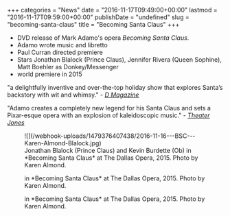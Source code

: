 +++
categories = "News"
date = "2016-11-17T09:49:00+00:00"
lastmod = "2016-11-17T09:59:00+00:00"
publishDate = "undefined"
slug = "becoming-santa-claus"
title = "Becoming Santa Claus"
+++

- DVD release of Mark Adamo's opera *Becoming Santa Claus*. 
- Adamo wrote music and libretto
- Paul Curran directed premiere
- Stars Jonathan Blalock (Prince Claus), Jennifer Rivera (Queen Sophine), Matt Boehler as Donkey/Messenger
- world premiere in 2015


"a delightfully inventive and over-the-top holiday show that explores Santa’s backstory with wit and whimsy." - [*D Magazine*](http://www.dmagazine.com/arts-entertainment/2015/12/the-dallas-opera-delivers-a-wild-christmas-gift-with-becoming-santa-claus/)

"Adamo creates a completely new legend for his Santa Claus and sets a Pixar-esque opera with an explosion of kaleidoscopic music." - [*Theater Jones*](http://www.theaterjones.com/ntx/reviews/20151207085805/2015-12-07/Dallas-Opera/Becoming-Santa-Claus)

<figure data-type="image">
![](/webhook-uploads/1479376407438/2016-11-16---BSC---Karen-Almond-Blalock.jpg)
<figcaption>Jonathan Blalock (Prince Claus) and Kevin Burdette (Ob) in *Becoming Santa Claus* at The Dallas Opera, 2015. Photo by Karen Almond.</figcaption>
</figure>


<figure data-type="image">

<figcaption>in *Becoming Santa Claus* at The Dallas Opera, 2015. Photo by Karen Almond.</figcaption>
</figure>


<figure data-type="image">

<figcaption>in *Becoming Santa Claus* at The Dallas Opera, 2015. Photo by Karen Almond.</figcaption>
</figure>
